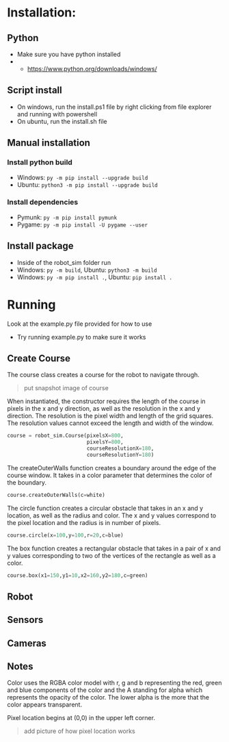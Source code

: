 # Installation:
## Python
- Make sure you have python installed
- - https://www.python.org/downloads/windows/

## Script install
- On windows, run the install.ps1 file by right clicking from file explorer and running with powershell
- On ubuntu, run the install.sh file 

## Manual installation
### Install python build
- Windows: `py -m pip install --upgrade build`
- Ubuntu: `python3 -m pip install --upgrade build`

### Install dependencies
- Pymunk: `py -m pip install pymunk`
- Pygame: `py -m pip install -U pygame --user`

## Install package
- Inside of the robot_sim folder run
- Windows: `py -m build`, Ubuntu: `python3 -m build`
- Windows: `py -m pip install .`, Ubuntu: `pip install .`

# Running
Look at the example.py file provided for how to use
- Try running example.py to make sure it works

## Create Course

The course class creates a course for the robot to navigate through.

> put snapshot image of course

When instantiated, the constructor requires the length of the course in pixels in the x and y direction, as well as the resolution in the x and y direction. The resolution is the pixel width and length of the grid squares. The resolution values cannot exceed the length and width of the window.

```python
course = robot_sim.Course(pixelsX=800,
                          pixelsY=800,
                          courseResolutionX=180,
                          courseResolutionY=180)
```

The createOuterWalls function creates a boundary around the edge of the course window. It takes in a color parameter that determines the color of the boundary.

```python
course.createOuterWalls(c=white)
```

The circle function creates a circular obstacle that takes in an x and y location, as well as the radius and color. The x and y values correspond to the pixel location and the radius is in number of pixels.

```python
course.circle(x=100,y=100,r=20,c=blue)
```

The box function creates a rectangular obstacle that takes in a pair of x and y values corresponding to two of the vertices of the rectangle as well as a color.

```python
course.box(x1=150,y1=10,x2=160,y2=180,c=green)
```

## Robot

## Sensors

## Cameras

## Notes

Color uses the RGBA color model with r, g and b representing the red, green and blue components of the color and the A standing for alpha which represents the opacity of the color. The lower alpha is the more that the color appears transparent.

Pixel location begins at (0,0) in the upper left corner.

> add picture of how pixel location works